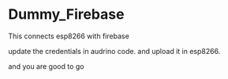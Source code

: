 # Dummy_Firebase

This connects esp8266 with firebase

update the credentials in audrino code.  and upload it in esp8266.

and you are good to go
